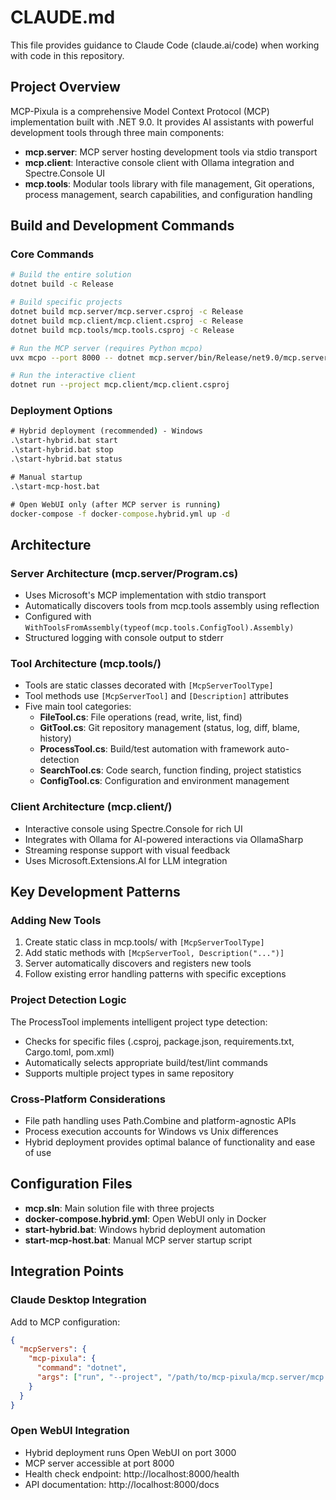 # CLAUDE.md

This file provides guidance to Claude Code (claude.ai/code) when working with code in this repository.

## Project Overview

MCP-Pixula is a comprehensive Model Context Protocol (MCP) implementation built with .NET 9.0. It provides AI assistants with powerful development tools through three main components:

- **mcp.server**: MCP server hosting development tools via stdio transport
- **mcp.client**: Interactive console client with Ollama integration and Spectre.Console UI
- **mcp.tools**: Modular tools library with file management, Git operations, process management, search capabilities, and configuration handling

## Build and Development Commands

### Core Commands
```bash
# Build the entire solution
dotnet build -c Release

# Build specific projects
dotnet build mcp.server/mcp.server.csproj -c Release
dotnet build mcp.client/mcp.client.csproj -c Release
dotnet build mcp.tools/mcp.tools.csproj -c Release

# Run the MCP server (requires Python mcpo)
uvx mcpo --port 8000 -- dotnet mcp.server/bin/Release/net9.0/mcp.server.dll

# Run the interactive client
dotnet run --project mcp.client/mcp.client.csproj
```

### Deployment Options
```cmd
# Hybrid deployment (recommended) - Windows
.\start-hybrid.bat start
.\start-hybrid.bat stop
.\start-hybrid.bat status

# Manual startup
.\start-mcp-host.bat

# Open WebUI only (after MCP server is running)
docker-compose -f docker-compose.hybrid.yml up -d
```

## Architecture

### Server Architecture (mcp.server/Program.cs)
- Uses Microsoft's MCP implementation with stdio transport
- Automatically discovers tools from mcp.tools assembly using reflection
- Configured with `WithToolsFromAssembly(typeof(mcp.tools.ConfigTool).Assembly)`
- Structured logging with console output to stderr

### Tool Architecture (mcp.tools/)
- Tools are static classes decorated with `[McpServerToolType]`
- Tool methods use `[McpServerTool]` and `[Description]` attributes
- Five main tool categories:
  - **FileTool.cs**: File operations (read, write, list, find)
  - **GitTool.cs**: Git repository management (status, log, diff, blame, history)
  - **ProcessTool.cs**: Build/test automation with framework auto-detection
  - **SearchTool.cs**: Code search, function finding, project statistics
  - **ConfigTool.cs**: Configuration and environment management

### Client Architecture (mcp.client/)
- Interactive console using Spectre.Console for rich UI
- Integrates with Ollama for AI-powered interactions via OllamaSharp
- Streaming response support with visual feedback
- Uses Microsoft.Extensions.AI for LLM integration

## Key Development Patterns

### Adding New Tools
1. Create static class in mcp.tools/ with `[McpServerToolType]`
2. Add static methods with `[McpServerTool, Description("...")]`
3. Server automatically discovers and registers new tools
4. Follow existing error handling patterns with specific exceptions

### Project Detection Logic
The ProcessTool implements intelligent project type detection:
- Checks for specific files (.csproj, package.json, requirements.txt, Cargo.toml, pom.xml)
- Automatically selects appropriate build/test/lint commands
- Supports multiple project types in same repository

### Cross-Platform Considerations
- File path handling uses Path.Combine and platform-agnostic APIs
- Process execution accounts for Windows vs Unix differences
- Hybrid deployment provides optimal balance of functionality and ease of use

## Configuration Files

- **mcp.sln**: Main solution file with three projects
- **docker-compose.hybrid.yml**: Open WebUI only in Docker
- **start-hybrid.bat**: Windows hybrid deployment automation
- **start-mcp-host.bat**: Manual MCP server startup script

## Integration Points

### Claude Desktop Integration
Add to MCP configuration:
```json
{
  "mcpServers": {
    "mcp-pixula": {
      "command": "dotnet",
      "args": ["run", "--project", "/path/to/mcp-pixula/mcp.server/mcp.server.csproj"]
    }
  }
}
```

### Open WebUI Integration
- Hybrid deployment runs Open WebUI on port 3000
- MCP server accessible at port 8000
- Health check endpoint: http://localhost:8000/health
- API documentation: http://localhost:8000/docs